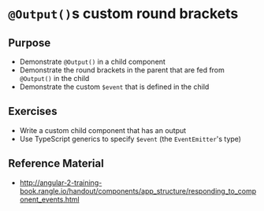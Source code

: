 # `@Output()`s custom round brackets

## Purpose

- Demonstrate `@Output()` in a child component
- Demonstrate the round brackets in the parent that are fed from `@Output()` in the child
- Demonstrate the custom `$event` that is defined in the child

## Exercises

- Write a custom child component that has an output
- Use TypeScript generics to specify `$event` (the `EventEmitter`'s type)


## Reference Material

- http://angular-2-training-book.rangle.io/handout/components/app_structure/responding_to_component_events.html
